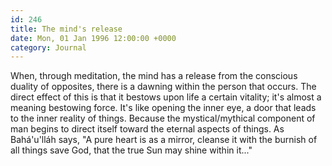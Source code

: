 ```yaml
---
id: 246
title: The mind's release
date: Mon, 01 Jan 1996 12:00:00 +0000
category: Journal
---
```


When, through meditation, the mind has a release from the conscious
duality of opposites, there is a dawning within the person that occurs.
The direct effect of this is that it bestows upon life a certain
vitality; it's almost a meaning bestowing force.  It's like opening the
inner eye, a door that leads to the inner reality of things.  Because
the mystical/mythical component of man begins to direct itself toward
the eternal aspects of things.  As Bahá'u'lláh says, "A pure heart is as
a mirror, cleanse it with the burnish of all things save God, that the
true Sun may shine within it..."


